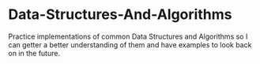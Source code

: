 # Data-Structures-And-Algorithms
Practice implementations of common Data Structures and Algorithms so I can getter a better understanding of them and have examples to look back on in the future. 
